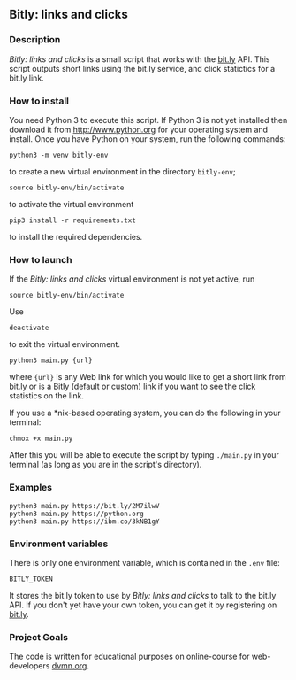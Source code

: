 ## Bitly: links and clicks

### Description

*Bitly: links and clicks* is a small script that works with the [bit.ly](https://bit.ly) API. This script outputs short links using the bit.ly service, and click statictics for a bit.ly link.

### How to install

You need Python 3 to execute this script. If Python 3 is not yet installed then download it from http://www.python.org for your operating system and install. Once you have Python on your system, run the following commands:

```
python3 -m venv bitly-env
```
to create a new virtual environment in the directory `bitly-env`;
```
source bitly-env/bin/activate
```
to activate the virtual environment
```
pip3 install -r requirements.txt
```
to install the required dependencies.

### How to launch

If the *Bitly: links and clicks* virtual environment is not yet active, run
```
source bitly-env/bin/activate
```

Use
```
deactivate
```
to exit the virtual environment.

```
python3 main.py {url}
```
where `{url}` is any Web link for which you would like to get a short link from bit.ly or is a Bitly (default or custom) link if you want to see the click statistics on the link.

If you use a *nix-based operating system, you can do the following in your terminal:

`chmox +x main.py`

After this you will be able to execute the script by typing `./main.py` in your terminal (as long as you are in the script's directory).

### Examples

    python3 main.py https://bit.ly/2M7ilwV    
    python3 main.py https://python.org  
    python3 main.py https://ibm.co/3kNB1gY

### Environment variables

There is only one environment variable, which is contained in the `.env` file:

`BITLY_TOKEN`

It stores the bit.ly token to use by *Bitly: links and clicks* to talk to the bit.ly API. If you don't yet have your own token, you can get it by registering on [bit.ly](http://bit.ly).

### Project Goals

The code is written for educational purposes on online-course for web-developers [dvmn.org](http://dvmn.org).